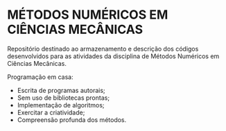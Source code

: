 # MÉTODOS NUMÉRICOS EM CIÊNCIAS MECÂNICAS

Repositório destinado ao armazenamento e descrição dos códigos desenvolvidos para as atividades da disciplina de Métodos Numéricos em Ciências Mecânicas.

Programação em casa:
- Escrita de programas autorais;
- Sem uso de bibliotecas prontas;
- Implementação de algoritmos;
- Exercitar a criatividade;
- Compreensão profunda dos métodos.
